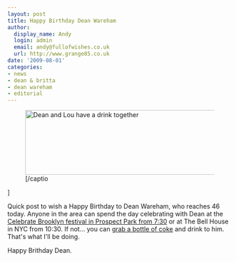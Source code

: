 ```yaml
---
layout: post
title: Happy Birthday Dean Wareham
author:
  display_name: Andy
  login: admin
  email: andy@fullofwishes.co.uk
  url: http://www.grange85.co.uk
date: '2009-08-01'
categories:
- news
- dean & britta
- dean wareham
- editorial
---
```

<p><figure class="caption aligncenter" width="480" caption="Dean and Lou have a drink together"><img src="https://media.fullofwishes.co.uk/ahfow/uploads/2009/08/dw_lr_drink2.jpg" alt="Dean and Lou have a drink together" title="Dean and Lou have a drink together [3]" width="480" height="145" class="size-full wp-image-1494" /><figcaption class="caption-text">[/captio</figcaption></figure>]
<p>Quick post to wish a Happy Birthday to Dean Wareham, who reaches 46 today. Anyone in the area can spend the day celebrating with Dean at the <a href="http://www.bricartsmedia.org/celebrate/">Celebrate Brooklyn festival in Prospect Park from 7:30</a> or at The Bell House in NYC from 10:30. If not... you can <a href="http://www.flickr.com/photos/visus/486417678/">grab a bottle of coke</a> and drink to him. That's what I'll be doing.</p>
<p>Happy Brithday Dean.</p>
